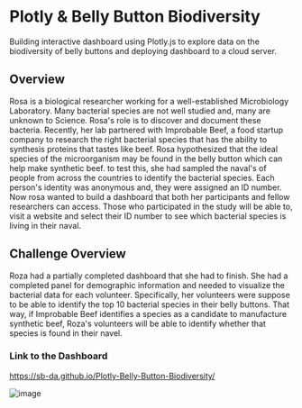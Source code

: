 # Plotly & Belly Button Biodiversity
Building interactive dashboard using Plotly.js to explore data on the biodiversity of belly buttons and deploying dashboard to a cloud server.

## Overview
Rosa is a biological researcher working for a well-established Microbiology Laboratory. Many bacterial species are not well studied and, many are unknown to Science. Rosa's role is to discover and document these bacteria. Recently, her lab partnered with Improbable Beef, a food startup company to research the right bacterial species that has the ability to synthesis proteins that tastes like beef.
Rosa hypothesized that the ideal species of the microorganism may be found in the belly button which can help make synthetic beef. to test this, she had sampled the naval's of people from across the countries to identify the bacterial species. 
Each person's identity was anonymous and, they were assigned an ID number. Now rosa wanted to build a dashboard that both her participants and fellow researchers can access. Those who participated in the study will be able to, visit a website and select their ID number to see which bacterial species is living in their naval.


## Challenge Overview
Roza had a partially completed dashboard that she had to finish. She had a completed panel for demographic information and needed to visualize the bacterial data for each volunteer. Specifically, her volunteers were suppose to be able to identify the top 10 bacterial species in their belly buttons. That way, if Improbable Beef identifies a species as a candidate to manufacture synthetic beef, Roza's volunteers will be able to identify whether that species is found in their navel.

### Link to the Dashboard
https://sb-da.github.io/Plotly-Belly-Button-Biodiversity/



![image](https://user-images.githubusercontent.com/78935551/119288417-7c8f4a80-bc16-11eb-8c2d-dec63a07f2a9.png)



